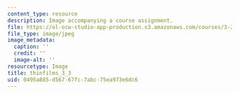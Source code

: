 ```yaml
---
content_type: resource
description: Image accompanying a course assignment.
file: https://ol-ocw-studio-app-production.s3.amazonaws.com/courses/3-22-mechanical-behavior-of-materials-spring-2008/0495a885d56767fc7abc75ea973e6dc6_thinfilms_3_3.jpg
file_type: image/jpeg
image_metadata:
  caption: ''
  credit: ''
  image-alt: ''
resourcetype: Image
title: thinfilms_3_3
uid: 0495a885-d567-67fc-7abc-75ea973e6dc6
---
```

